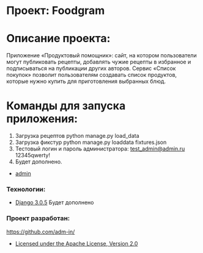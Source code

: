 # Проект:  Foodgram


# Описание проекта:
Приложение «Продуктовый помощник»: сайт, на котором пользователи могут публиковать рецепты, добавлять чужие рецепты в избранное и подписываться на публикации других авторов. Сервис «Список покупок» позволит пользователям создавать список продуктов, которые нужно купить для приготовления выбранных блюд. 

# Команды для запуска приложения:
1. Загрузка рецептов python manage.py load_data
2. Загрузка фикстур python manage.py loaddata fixtures.json 
3. Тестовый логин и пароль администратора: 
test_admin@admin.ru
12345qwerty!
4. Будет дополнено.

- [admin](http://djangoproject.gq/admin)


### Технологии:
- [Django 3.0.5](https://www.djangoproject.com)
Будет дополнено

### Проект разработан: 
https://github.com/adm-in/
- [Licensed under the Apache License, Version 2.0](https://www.apache.org/licenses/LICENSE-2.0)